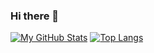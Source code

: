 ### Hi there 👋

<!--
**cdou2391/cdou2391** is a ✨ _special_ ✨ repository because its `README.md` (this file) appears on your GitHub profile.

Here are some ideas to get you started:

- 🔭 I’m currently working on ...
- 🌱 I’m currently learning ...
- 👯 I’m looking to collaborate on ...
- 🤔 I’m looking for help with ...
- 💬 Ask me about ...
- 📫 How to reach me: ...
- 😄 Pronouns: ...
- ⚡ Fun fact: ...
-->

[![My GitHub Stats](https://github-readme-stats.vercel.app/api/?username=cdou2391&theme=tokyonight&showicons=true&count_private=true)]()
[![Top Langs](https://github-readme-stats.vercel.app/api/top-langs/?username=cdou2391&theme=tokyonight&hide=css,html&height=300px)](https://github.com/anuraghazra/github-readme-stats)

